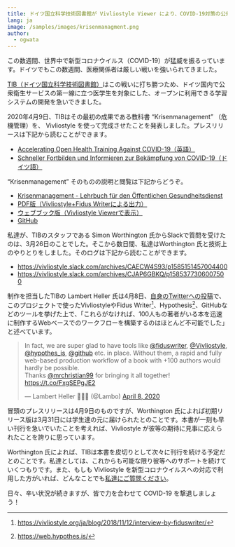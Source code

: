 ```yaml
---
title: ドイツ国立科学技術図書館が Vivliostyle Viewer により、COVID-19対策の公衆衛生教科書を出版
lang: ja
image: /samples/images/krisenmanagment.png
author:
  - ogwata
---
```


この数週間、世界中で新型コロナウイルス（COVID-19）が猛威を振るっています。ドイツでもこの数週間、医療関係者は厳しい戦いを強いられてきました。

[TIB（ドイツ国立科学技術図書館）](https://www.tib.eu/en/tib/profile/foundation/)はこの戦いに打ち勝つため、ドイツ国内で公衆衛生サービスの第一線に立つ医学生を対象にした、オープンに利用できる学習システムの開発を急いできました。

2020年4月9日、TIBはその最初の成果である教科書 “Krisenmanagement” （危機管理）を、 Vivliostyle を使って完成させたことを発表しました。プレスリリースは下記から読むことができます。

- [Accelerating Open Health Training Against COVID-19（英語）](https://blogs.tib.eu/wp/tib/2020/04/09/accelerating-open-health-training-against-covid-19/)
- [Schneller Fortbilden und Informieren zur Bekämpfung von COVID-19（ドイツ語）](https://blogs.tib.eu/wp/tib/2020/04/09/schneller-fortbilden-und-informieren-zur-bekaempfung-von-covid-19/)

 “Krisenmanagement” そのものの説明と閲覧は下記からどうぞ。

- [Krisenmanagement - Lehrbuch für den Öffentlichen Gesundheitsdienst](https://akademie-oeffentliches-gesundheitswesen.github.io/krisenmanagment/)
- [PDF版（Vivliostyle+Fidus Writerによる出力）](https://akademie-oeffentliches-gesundheitswesen.github.io/krisenmanagment/pdf/Krisenmanagement-Pre-Release-v1-978-3-9812871-2-7-PDF.pdf)
- [ウェブブック版（Vivliostyle Viewerで表示）](https://akademie-oeffentliches-gesundheitswesen.github.io/krisenmanagment/vivliostyle-viewer-2.0.0-pre.10/viewer/#src=https://akademie-oeffentliches-gesundheitswesen.github.io/krisenmanagment/webbuch/9783981287127KRIv1.xhtml&bookMode=true&renderAllPages=true)
- [GitHub](https://github.com/akademie-oeffentliches-gesundheitswesen/krisenmanagment)

私達が、TIBのスタッフである Simon Worthington 氏からSlackで質問を受けたのは、3月26日のことでした。そこから数日間、私達はWorthington 氏と技術上のやりとりをしました。そのログは下記から読むことができます。

- https://vivliostyle.slack.com/archives/CAECW4S93/p1585151457004400
- https://vivliostyle.slack.com/archives/CJAP6GBKQ/p1585377306007500

制作を担当したTIBの Lambert Heller 氏は4月8日、[自身のTwitterへの投稿](https://twitter.com/Lambo/status/1247862424931315712)で、このプロジェクトで使ったVivliostyleやFidus Writer[^1]、Hypothesis[^2]、GitHubなどのツールを挙げた上で、「これらがなければ、100人もの著者がいる本を迅速に制作するWebベースでのワークフローを構築するのはほとんど不可能でした」と述べています。

[^1]: https://vivliostyle.org/ja/blog/2018/11/12/interview-by-fiduswriter/
[^2]:https://web.hypothes.is/

<blockquote class="twitter-tweet"><p lang="en" dir="ltr">In fact, we are super glad to have tools like <a href="https://twitter.com/fiduswriter?ref_src=twsrc%5Etfw">@fiduswriter</a>, <a href="https://twitter.com/Vivliostyle?ref_src=twsrc%5Etfw">@Vivliostyle</a>, <a href="https://twitter.com/hypothes_is?ref_src=twsrc%5Etfw">@hypothes_is</a>, <a href="https://twitter.com/github?ref_src=twsrc%5Etfw">@github</a> etc. in place. Without them, a rapid and fully web-based production workflow of a book with +100 authors would hardly be possible.<br>Thanks <a href="https://twitter.com/mrchristian99?ref_src=twsrc%5Etfw">@mrchristian99</a> for bringing it all together! <a href="https://t.co/FxgSEPgJE2">https://t.co/FxgSEPgJE2</a></p>&mdash; Lambert Heller 🌈🦄🐶 (@Lambo) <a href="https://twitter.com/Lambo/status/1247862424931315712?ref_src=twsrc%5Etfw">April 8, 2020</a></blockquote>

冒頭のプレスリリースは4月9日のものですが、Worthington 氏によれば初期リリース版は3月31日には学生達の元に届けられたとのことです。本書が一刻も早い刊行を急いでいたことを考えれば、Vivliostyle が彼等の期待に見事に応えられたことを誇りに思っています。

Worthington 氏によれば、TIBは本書を皮切りとして次々に刊行を続ける予定だとのことです。私達としては、これからも可能な限り彼等へのサポートを続けていくつもりです。また、もしも Vivliostyle を新型コロナウイルスへの対応で利用した方がいれば、どんなことでも[私達にご質問ください](https://vivliostyle.org/ja/community/)。

日々、辛い状況が続きますが、皆で力を合わせて COVID-19 を撃退しましょう！
